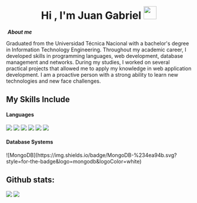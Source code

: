 <h1 align="center">Hi , I'm Juan Gabriel <img src="https://media.giphy.com/media/hvRJCLFzcasrR4ia7z/giphy.gif" width="35"></h1>

&nbsp;***About me***

Graduated from the Universidad Técnica Nacional with a bachelor's degree in Information Technology Engineering. Throughout my academic career, I developed skills in programming languages, web development, database management and networks.
During my studies, I worked on several practical projects that allowed me to apply my knowledge in web application development. I am a proactive person with a strong ability to learn new technologies and new face challenges.

## My Skills Include

<h4> Languages </h4>
<span> 
  <img src="https://img.shields.io/badge/HTML5-E34F26?style=for-the-badge&logo=html5&logoColor=white">
  <img src="https://img.shields.io/badge/CSS3-1572B6?style=for-the-badge&logo=css3&logoColor=white">
  <img src="https://img.shields.io/badge/JavaScript-F7DF1E?style=for-the-badge&logo=javascript&logoColor=black">
  <img src="https://img.shields.io/badge/python-3670A0?style=for-the-badge&logo=python&logoColor=ffdd54">
  <img src="https://img.shields.io/badge/C-00599C?style=for-the-badge&logo=c&logoColor=white">
  <img src="https://img.shields.io/badge/PHP-777BB4?style=for-the-badge&logo=php&logoColor=white">
</span>

<h4>Database Systems</h4>
<span>
  ![MongoDB](https://img.shields.io/badge/MongoDB-%234ea94b.svg?style=for-the-badge&logo=mongodb&logoColor=white)
</span>

<h2>Github stats:</h2> 

[![](https://github-readme-stats.vercel.app/api?username=jblancoma&show_icons=true&theme=tokyonight&hide_border=true&locale=en)](https://github.com/jblancoma)
[![](https://github-readme-streak-stats.herokuapp.com/?user=jblancoma&theme=material-palenight)](https://github.com/jblancoma)
</div>
